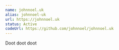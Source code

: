 ```yaml
---
name: johnnoel.uk
alias: johnnoel-uk
url: https://johnnoel.uk
status: Active
codeUrl: https://github.com/johnnoel/johnnoel.uk
---
```


Doot doot doot
